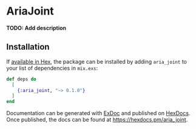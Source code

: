 # AriaJoint

**TODO: Add description**

## Installation

If [available in Hex](https://hex.pm/docs/publish), the package can be installed
by adding `aria_joint` to your list of dependencies in `mix.exs`:

```elixir
def deps do
  [
    {:aria_joint, "~> 0.1.0"}
  ]
end
```

Documentation can be generated with [ExDoc](https://github.com/elixir-lang/ex_doc)
and published on [HexDocs](https://hexdocs.pm). Once published, the docs can
be found at <https://hexdocs.pm/aria_joint>.
